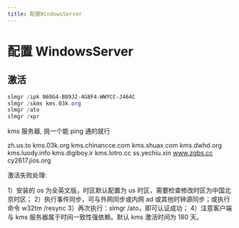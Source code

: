 ```yaml
---
title: 配置WindowsServer
---
```


# 配置 WindowsServer

## 激活

```ps1
slmgr /ipk N69G4-B89J2-4G8F4-WWYCC-J464C
slmgr /skms kms.03k.org
slmgr /ato
slmgr /xpr
```

kms 服务器, 挑一个能 ping 通的就行

zh.us.to
kms.03k.org
kms.chinancce.com
kms.shuax.com
kms.dwhd.org
kms.luody.info
kms.digiboy.ir
kms.lotro.cc
ss.yechiu.xin
www.zgbs.cc
cy2617.jios.org

激活失败处理:

1）安装的 os 为全英文版，时区默认配置为 us 时区，需要检查修改时区为中国北京时区；
2）执行事件同步，可与外网同步或内网 ad 或其他时钟源同步；或执行命令 w32tm /resync
3）再次执行：slmgr /ato，即可认证成功；
4）注意客户端与 kms 服务器属于时间一致性强依赖。默认 kms 激活时间为 180 天。
